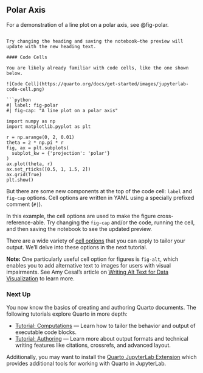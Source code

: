## Polar Axis

For a demonstration of a line plot on a polar axis, see @fig-polar.
```

Try changing the heading and saving the notebook—the preview will update with the new heading text.

#### Code Cells

You are likely already familiar with code cells, like the one shown below.

![Code Cell](https://quarto.org/docs/get-started/images/jupyterlab-code-cell.png)

```python
#| label: fig-polar
#| fig-cap: "A line plot on a polar axis"

import numpy as np
import matplotlib.pyplot as plt

r = np.arange(0, 2, 0.01)
theta = 2 * np.pi * r
fig, ax = plt.subplots(
  subplot_kw = {'projection': 'polar'}
)
ax.plot(theta, r)
ax.set_rticks([0.5, 1, 1.5, 2])
ax.grid(True)
plt.show()
```

But there are some new components at the top of the code cell: `label` and `fig-cap` options. Cell options are written in YAML using a specially prefixed comment (`#|`).

In this example, the cell options are used to make the figure cross-reference-able. Try changing the `fig-cap` and/or the code, running the cell, and then saving the notebook to see the updated preview.

There are a wide variety of [cell options](https://quarto.org/docs/reference/cells/cells-jupyter.html) that you can apply to tailor your output. We’ll delve into these options in the next tutorial.

**Note:** One particularly useful cell option for figures is `fig-alt`, which enables you to add alternative text to images for users with visual impairments. See Amy Cesal’s article on [Writing Alt Text for Data Visualization](https://medium.com/nightingale/writing-alt-text-for-data-visualization-2a218ef43f81) to learn more.

### Next Up

You now know the basics of creating and authoring Quarto documents. The following tutorials explore Quarto in more depth:

*   [Tutorial: Computations](https://quarto.org/docs/get-started/computations/) — Learn how to tailor the behavior and output of executable code blocks.
*   [Tutorial: Authoring](https://quarto.org/docs/get-started/authoring/) — Learn more about output formats and technical writing features like citations, crossrefs, and advanced layout.

Additionally, you may want to install the [Quarto JupyterLab Extension](https://quarto.org/docs/tools/jupyter-lab-extension.html) which provides additional tools for working with Quarto in JupyterLab.

